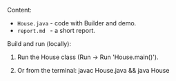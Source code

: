 Content:
- `House.java` - code with Builder and demo.
- `report.md ` - a short report.

Build and run (locally):
1. Run the House class (Run → Run 'House.main()').

2. Or from the terminal: javac House.java && java House
